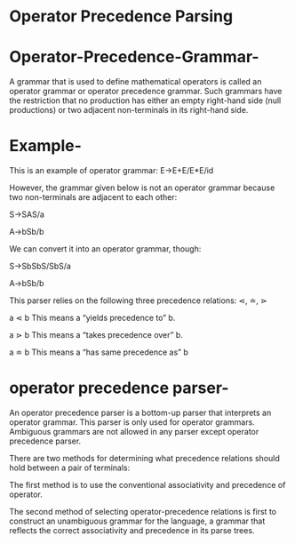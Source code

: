 # Operator Precedence Parsing

# Operator-Precedence-Grammar-
A grammar that is used to define mathematical operators is called an operator grammar or operator precedence grammar. Such grammars have the restriction that no production has either an empty right-hand side (null productions) or two adjacent non-terminals in its right-hand side.

# Example-

This is an example of operator grammar:
E->E+E/E*E/id 

However, the grammar given below is not an operator grammar because two non-terminals are adjacent to each other:

S->SAS/a 	 

A->bSb/b 

We can convert it into an operator grammar, though:

S->SbSbS/SbS/a

A->bSb/b  

This parser relies on the following three precedence relations: ⋖, ≐, ⋗

a ⋖ b This means a “yields precedence to” b.

a ⋗ b This means a “takes precedence over” b.

a ≐ b This means a “has same precedence as” b

# operator precedence parser-
An operator precedence parser is a bottom-up parser that interprets an operator grammar. This parser is only used for operator grammars. Ambiguous grammars are not allowed in any parser except operator precedence parser.

There are two methods for determining what precedence relations should hold between a pair of terminals:

The first method is to use the conventional associativity and precedence of operator.

The second method of selecting operator-precedence relations is first to construct an unambiguous grammar for the language, a grammar that reflects the correct associativity and precedence in its parse trees.
